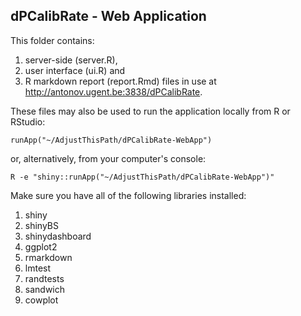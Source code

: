 ## dPCalibRate - Web Application
This folder contains:
1. server-side (server.R),
2. user interface (ui.R) and
3. R markdown report (report.Rmd)
files in use at http://antonov.ugent.be:3838/dPCalibRate.

These files may also be used to run the application locally from R or RStudio:
```{r eval=FALSE}
runApp("~/AdjustThisPath/dPCalibRate-WebApp")
```

or, alternatively, from your computer's console:
```{r eval=FALSE}
R -e "shiny::runApp("~/AdjustThisPath/dPCalibRate-WebApp")"
```

Make sure you have all of the following libraries installed:
1. shiny
2. shinyBS
3. shinydashboard
4. ggplot2
5. rmarkdown
6. lmtest
7. randtests
8. sandwich
9. cowplot